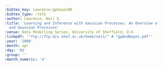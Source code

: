 ```yaml
---
:bibtex_key: Lawrence:gpbayes08
:bibtex_type: :talk
:author: Lawrence, Neil D.
:title: 'Learning and Inference with Gaussian Processes: An Overview of Bayesian Inference
  and Gaussian Processes'
:venue: Data Modelling Series, University of Sheffield, U.K.
:linkpdf: '"ftp://ftp.dcs.shef.ac.uk/home/neil/" # "gpAndBayes.pdf"'
:year: '2008'
:month: apr
:day: '01'
:group: ''
:month_numeric: '4'
---
```

